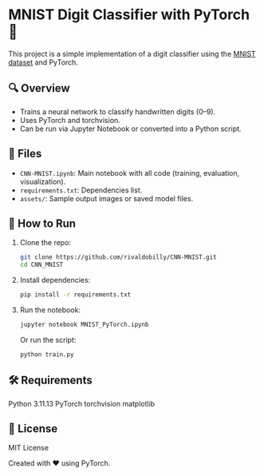 # MNIST Digit Classifier with PyTorch 🧠

This project is a simple implementation of a digit classifier using the [MNIST dataset](http://yann.lecun.com/exdb/mnist/) and PyTorch.

## 🔍 Overview

- Trains a neural network to classify handwritten digits (0–9).
- Uses PyTorch and torchvision.
- Can be run via Jupyter Notebook or converted into a Python script.

## 📁 Files

- `CNN-MNIST.ipynb`: Main notebook with all code (training, evaluation, visualization).
- `requirements.txt`: Dependencies list.
- `assets/`: Sample output images or saved model files.
  
## 🚀 How to Run

1. Clone the repo:
   ```bash
   git clone https://github.com/rivaldobilly/CNN-MNIST.git
   cd CNN_MNIST
   ```
   
2. Install dependencies:
   ```bash
   pip install -r requirements.txt
   ```

3. Run the notebook:
   ```bash
   jupyter notebook MNIST_PyTorch.ipynb
   ```
   Or run the script:
   ```bash
   python train.py
   ```

## 🛠️ Requirements
Python 3.11.13
PyTorch
torchvision
matplotlib

## 📝 License
MIT License

Created with ❤️ using PyTorch.
